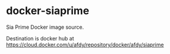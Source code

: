 # docker-siaprime
Sia Prime Docker image source.

Destination is docker hub at https://cloud.docker.com/u/afdy/repository/docker/afdy/siaprime
